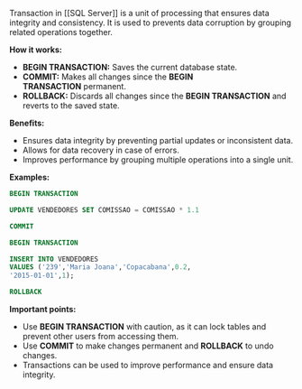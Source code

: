 Transaction in [[SQL Server]] is a unit of processing that ensures data integrity and consistency. It is used to prevents data corruption by grouping related operations together.

**How it works:**
- **BEGIN TRANSACTION:** Saves the current database state.
- **COMMIT:** Makes all changes since the **BEGIN TRANSACTION** permanent.
- **ROLLBACK:** Discards all changes since the **BEGIN TRANSACTION** and reverts to the saved state.

**Benefits:**
- Ensures data integrity by preventing partial updates or inconsistent data.
- Allows for data recovery in case of errors.
- Improves performance by grouping multiple operations into a single unit.

**Examples:**
```sql
BEGIN TRANSACTION

UPDATE VENDEDORES SET COMISSAO = COMISSAO * 1.1

COMMIT
```

```sql
BEGIN TRANSACTION

INSERT INTO VENDEDORES
VALUES ('239','Maria Joana','Copacabana',0.2,
'2015-01-01',1);

ROLLBACK
```

**Important points:**
- Use **BEGIN TRANSACTION** with caution, as it can lock tables and prevent other users from accessing them.
- Use **COMMIT** to make changes permanent and **ROLLBACK** to undo changes.
- Transactions can be used to improve performance and ensure data integrity.